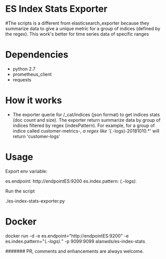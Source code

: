 # ES Index Stats Exporter
#The scripts is a different from elasticsearch_exporter because they summarize data to give a unique metric for a group of indices (defined by the regex). This work's better for time series data of specific ranges

# Dependencies

- python 2.7
- prometheus_client
- requests

# How it works

- The exporter querie for /_cat/indices (json format) to get indices stats (doc count and size). The exporter return summarize data by group of indices filtered by regex (indexPattern). For example, for a group of indice called customer-metrics-*, a regex like '(.*-logs)-20181010.*' will return 'customer-logs'

# Usage

Export env variable:

es.endpoint: http://endpointES:9200
es.index.pattern: (.*-logs).*

Run the script

./es-index-stats-exporter.py

# Docker

docker run -d -e es.endpoint="http://endpointES:9200" -e es.index.pattern="(.*-logs).*" -p 9099:9099 alanwds/es-index-stats

#######
PR, comments and enhancements are always welcome.
